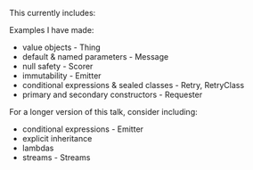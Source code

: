 This currently includes:

Examples I have made:

* value objects - Thing
* default & named parameters - Message
* null safety - Scorer
* immutability - Emitter
* conditional expressions & sealed classes - Retry, RetryClass
* primary and secondary constructors - Requester

For a longer version of this talk, consider including:

* conditional expressions - Emitter
* explicit inheritance
* lambdas
* streams - Streams
